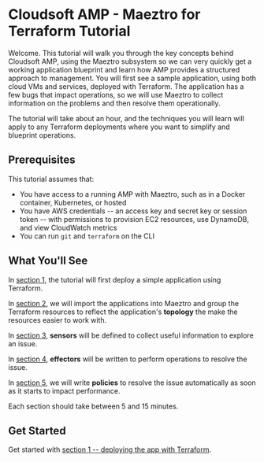 
# Cloudsoft AMP - Maeztro for Terraform Tutorial

Welcome. This tutorial will walk you through the key concepts behind Cloudsoft AMP, using the Maeztro subsystem so we can very quickly get a working application blueprint and learn how AMP provides a structured approach to management. You will first see a sample application, using both cloud VMs and services, deployed with Terraform. The application has a few bugs that impact operations, so we will use Maeztro to collect information on the problems and then resolve them operationally.

The tutorial will take about an hour, and the techniques you will learn will apply to any Terraform deployments where you want to simplify and blueprint operations.  


## Prerequisites

This tutorial assumes that:

* You have access to a running AMP with Maeztro, such as in a Docker container, Kubernetes, or hosted
* You have AWS credentials -- an access key and secret key or session token --
  with permissions to provision EC2 resources, use DynamoDB, and view CloudWatch metrics
* You can run `git` and `terraform` on the CLI


## What You'll See

In [section 1](1-terraform.md), the tutorial will first deploy a simple application using Terraform.

In [section 2](2-grouping.md), we will import the applications into Maeztro and group the Terraform resources to reflect the application's **topology** the make the resources easier to work with.

In [section 3](3-sensors.md), **sensors** will be defined to collect useful information to explore an issue.

In [section 4](4-effectors.md), **effectors** will be written to perform operations to resolve the issue.

In [section 5](5-policies.md), we will write **policies** to resolve the issue automatically as soon as it starts to impact performance. 

Each section should take between 5 and 15 minutes.  


## Get Started

Get started with [section 1 -- deploying the app with Terraform](1-terraform.md).

